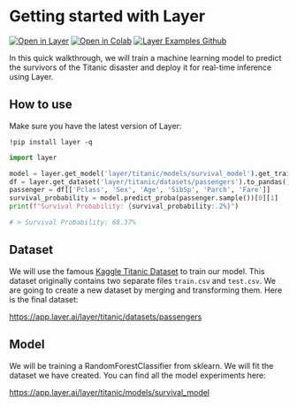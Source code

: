 # Getting started with Layer

[![Open in Layer](https://development.layer.co/assets/badge.svg)](https://app.layer.ai/layer/titanic) [![Open in Colab](https://colab.research.google.com/assets/colab-badge.svg)](https://colab.research.google.com/github/layerai/examples/blob/main/titanic/Getting_Started_With_Layer.ipynb) [![Layer Examples Github](https://badgen.net/badge/icon/github?icon=github&label)](https://github.com/layerai/examples/tree/main/titanic)

In this quick walkthrough, we will train a machine learning model to predict the survivors of the Titanic disaster and deploy it for real-time inference using Layer.

## How to use

Make sure you have the latest version of Layer:
```
!pip install layer -q
```

```python
import layer

model = layer.get_model('layer/titanic/models/survival_model').get_train()
df = layer.get_dataset('layer/titanic/datasets/passengers').to_pandas()
passenger = df[['Pclass', 'Sex', 'Age', 'SibSp', 'Parch', 'Fare']]
survival_probability = model.predict_proba(passenger.sample())[0][1]
print(f"Survival Probability: {survival_probability:.2%}")

# > Survival Probability: 68.37%
```

## Dataset

We will use the famous [Kaggle Titanic Dataset](https://www.kaggle.com/competitions/titanic/data) to train our model. This dataset originally contains two separate files `train.csv` and `test.csv`. We are going to create a new dataset by merging and transforming them. Here is the final dataset:

https://app.layer.ai/layer/titanic/datasets/passengers

## Model

We will be training a RandomForestClassifier from sklearn. We will fit the dataset we have created. You can find all the model experiments here:

https://app.layer.ai/layer/titanic/models/survival_model

